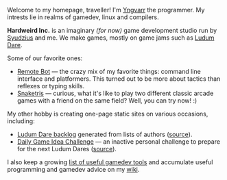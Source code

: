 Welcome to my homepage, traveller! I'm [Yngvarr][y] the programmer. My intrests
lie in realms of gamedev, linux and compilers.

__Hardweird Inc.__ is an imaginary _(for now)_ game development studio run by
[Syudzius][s] and me.  We make games, mostly on game jams such as
[Ludum Dare][ld].

[s]: https://twitter.com/syudzius "The artist's Twitter"
[y]: https://twitter.com/_yngvarr "The programmer's Twitter"
[ld]: https://ldjam.com/users/yngvarr/ "All our LD games"

Some of our favorite ones:

* [Remote Bot][rb] — the crazy mix of my favorite things: command line interface
  and platformers. This turned out to be more about tactics than reflexes or typing
  skills.
* [Snaketris][st] — curious, what it's like to play two different classic arcade
  games with a friend on the same field?  Well, you can try now! :)

[rb]: https://yngvarr.itch.io/remote-bot "Robots go wheeeeee!"
[st]: https://yngvarr.itch.io/snaketris "Snakes and bricks?? On the same grid?!?!"

My other hobby is creating one-page static sites on various occasions, including:

* [Ludum Dare backlog][ldb] generated from lists of authors ([source][ldb-git]).
* [Daily Game Idea Challenge][dgi] — an inactive personal challenge to prepare for the next Ludum Dares ([source][dgi-git]).

[ldb]: https://hardweird.ru/ld-backlog/
[ldb-git]: https://github.com/Yngwarr/ld-backlog
[dgi]: https://hardweird.ru/daily-game-idea/
[dgi-git]: https://github.com/Yngwarr/daily-game-idea

I also keep a growing [list of useful gamedev tools][tools] and accumulate useful
programming and gamedev advice on my [wiki][wiki].

[tools]: /tools
[wiki]: /wiki

<!--<iframe frameborder="0" src="https://itch.io/embed/201310?bg_color=8a8a8a&amp;fg_color=0d0d0d&amp;link_color=00045c&amp;border_color=333333" width="208" height="167"><a href="https://yngwarr.itch.io/snaketris">Snaketris by Yngwarr</a></iframe>-->

<!--<iframe frameborder="0" src="https://itch.io/embed/249098?bg_color=000000&amp;fg_color=ffffff&amp;link_color=3d3d3d&amp;border_color=636363" width="208" height="167"><a href="https://yngwarr.itch.io/remote-bot">Remote Bot by Yngwarr</a></iframe>-->



<!--
<hr>

{% for post in site.posts %}
1. [{{ post.title }}]({{ post.url }})
{% endfor %}-->
